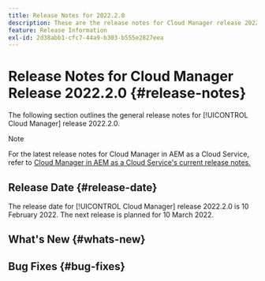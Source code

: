 ```yaml
---
title: Release Notes for 2022.2.0
description: These are the release notes for Cloud Manager release 2022.2.0.
feature: Release Information
exl-id: 2d38abb1-cfc7-44a9-b303-b555e2827eea
---
```

# Release Notes for Cloud Manager Release 2022.2.0 {#release-notes}

The following section outlines the general release notes for [!UICONTROL Cloud Manager] release 2022.2.0.

>[!NOTE]
>
>For the latest release notes for Cloud Manager in AEM as a Cloud Service, refer to [Cloud Manager in AEM as a Cloud Service's current release notes.](https://experienceleague.adobe.com/docs/experience-manager-cloud-service/content/implementing/using-cloud-manager/release-notes-cloud-manager/release-notes-cm-current.html)

## Release Date {#release-date}

The release date for [!UICONTROL Cloud Manager] release 2022.2.0 is 10 February 2022. The next release is planned for 10 March 2022.

## What's New {#whats-new}



## Bug Fixes {#bug-fixes}

